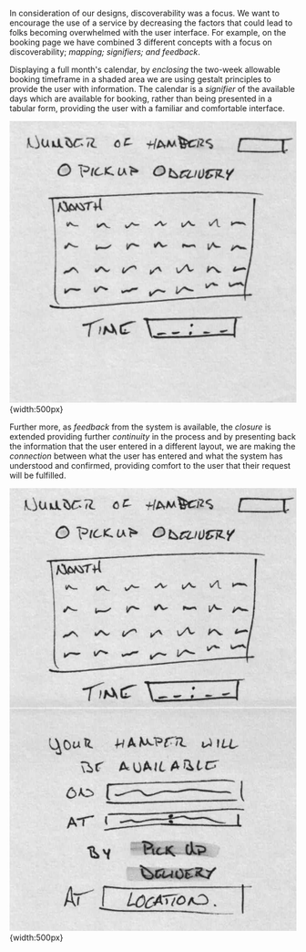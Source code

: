 In consideration of our designs, discoverability was a focus. We want to encourage the use of a service by decreasing the factors that could lead to folks becoming overwhelmed with the user interface. For example, on the booking page we have combined 3 different concepts with a focus on discoverability; *mapping; signifiers; and feedback*. 

Displaying a full month's calendar, by *enclosing* the two-week allowable booking timeframe in a shaded area we are using gestalt principles to provide the user with information. The calendar is a *signifier* of the available days which are available for booking, rather than being presented in a tabular form, providing the user with a familiar and comfortable interface. 

![Calendar](https://github.com/teampears/studious-adventure/blob/main/Ben's%20designs/Screen%20Shot%202022-03-04%20at%208.55.39%20AM.png){width:500px}

Further more, as *feedback* from the system is available, the *closure* is extended providing further *continuity* in the process and by presenting back the information that the user entered in a different layout, we are making the *connection* between what the user has entered and what the system has understood and confirmed, providing comfort to the user that their request will be fulfilled. 

![Calendar Feedback](https://github.com/teampears/studious-adventure/blob/main/Ben's%20designs/Screen%20Shot%202022-03-04%20at%208.56.36%20AM.png){width:500px}
